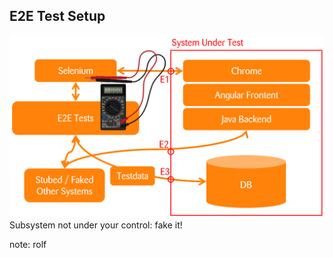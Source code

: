 ## E2E Test Setup

![E2E Test Setup](../../images/test-setup.png)
Subsystem not under your control: fake it!


note:
rolf

